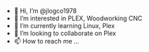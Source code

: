 - 👋 Hi, I’m @jlogco1978
- 👀 I’m interested in PLEX, Woodworking CNC
- 🌱 I’m currently learning Linux, Plex
- 💞️ I’m looking to collaborate on Plex
- 📫 How to reach me ...

<!---
jlogco1978/jlogco1978 is a ✨ special ✨ repository because its `README.md` (this file) appears on your GitHub profile.
You can click the Preview link to take a look at your changes.
--->
